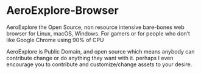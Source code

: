 # AeroExplore-Browser
AeroExplore the Open Source, non resource intensive bare-bones web browser for Linux, macOS, Windows. For gamers or for people who don’t like Google Chrome using 90% of CPU

AeroExplore is Public Domain, and open source which means anybody can contribute change or do anything they want with it. perhaps I even encourage you to contribute and customize/change assets to your desire.
